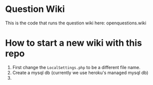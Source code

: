 # Question Wiki
This is the code that runs the question wiki here: openquestions.wiki

# How to start a new wiki with this repo
1. First change the `LocalSettings.php` to be a different file name.
2. Create a mysql db (currently we use heroku's managed mysql db)
3. 
